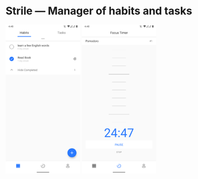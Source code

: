 # Strile — Manager of habits and tasks

<p>
<img src="preview_1.png?raw=true" width="200"/>
<img src="preview_2.png?raw=true" width="200"/>
</p>
